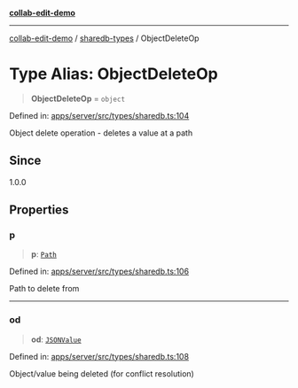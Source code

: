 [**collab-edit-demo**](../../README.md)

***

[collab-edit-demo](../../README.md) / [sharedb-types](../README.md) / ObjectDeleteOp

# Type Alias: ObjectDeleteOp

> **ObjectDeleteOp** = `object`

Defined in: [apps/server/src/types/sharedb.ts:104](https://github.com/austyle-io/pub-sub-demo/blob/00b2f1e9b947d5e964db5c3be9502513c4374263/apps/server/src/types/sharedb.ts#L104)

Object delete operation - deletes a value at a path

## Since

1.0.0

## Properties

### p

> **p**: [`Path`](Path.md)

Defined in: [apps/server/src/types/sharedb.ts:106](https://github.com/austyle-io/pub-sub-demo/blob/00b2f1e9b947d5e964db5c3be9502513c4374263/apps/server/src/types/sharedb.ts#L106)

Path to delete from

***

### od

> **od**: [`JSONValue`](JSONValue.md)

Defined in: [apps/server/src/types/sharedb.ts:108](https://github.com/austyle-io/pub-sub-demo/blob/00b2f1e9b947d5e964db5c3be9502513c4374263/apps/server/src/types/sharedb.ts#L108)

Object/value being deleted (for conflict resolution)
